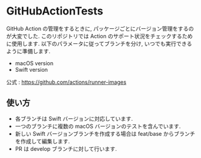 # GitHubActionTests

GitHub Action の管理をするときに, パッケージごとにバージョン管理をするのが大変でした. このリポジトリでは Action のサポート状況をチェックするために使用します. 以下のパラメータに従ってブランチを分け, いつでも実行できるように準備します.

- macOS version
- Swift version

公式 : https://github.com/actions/runner-images

## 使い方

- 各ブランチは Swift バージョンに対応しています.
- 一つのブランチに複数の macOS バージョンのテストを含んでいます.
- 新しい Swift バージョンブランチを作成する場合は feat/base からブランチを作成して編集します.
- PR は develop ブランチに対して行います.
